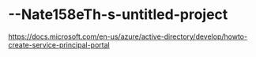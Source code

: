 # --Nate158eTh-s-untitled-project
https://docs.microsoft.com/en-us/azure/active-directory/develop/howto-create-service-principal-portal
